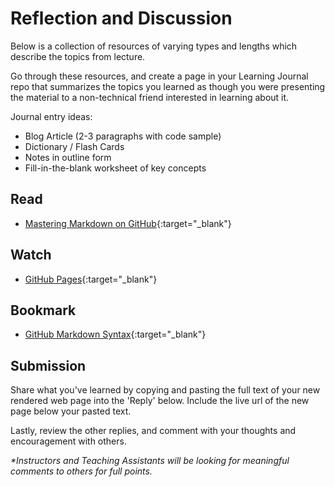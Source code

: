 # Reflection and Discussion

Below is a collection of resources of varying types and lengths which describe the topics from lecture.  

Go through these resources, and create a page in your Learning Journal repo that summarizes the topics you learned as though you were presenting the material to a non-technical friend interested in learning about it.

Journal entry ideas:
* Blog Article (2-3 paragraphs with code sample)
* Dictionary / Flash Cards
* Notes in outline form
* Fill-in-the-blank worksheet of key concepts

## Read
- [Mastering Markdown on GitHub](https://guides.github.com/features/mastering-markdown/){:target="_blank"}

## Watch
- [GitHub Pages](https://pages.github.com/){:target="_blank"}

## Bookmark
- [GitHub Markdown Syntax](https://help.github.com/en/articles/basic-writing-and-formatting-syntax){:target="_blank"}

## Submission

Share what you've learned by copying and pasting the full text of your new rendered web page into the 'Reply' below. Include the live url of the new page below your pasted text.  

Lastly, review the other replies, and comment with your thoughts and encouragement with others.

*\*Instructors and Teaching Assistants will be looking for meaningful comments to others for full points.*
